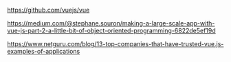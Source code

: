 https://github.com/vuejs/vue

https://medium.com/@stephane.souron/making-a-large-scale-app-with-vue-js-part-2-a-little-bit-of-object-oriented-programming-6822de5ef19d

https://www.netguru.com/blog/13-top-companies-that-have-trusted-vue.js-examples-of-applications

